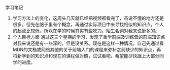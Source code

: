 学习笔记

1. 学习方法上的变化，这周头几天就已经把视频都看完了，虽说不懂的地方还是很多，但先在脑子里有个概念，再通过实际项目中来寻找相似的知识点。个人的起点比较低，所以在学的时候其实有些吃力。陌生名词对我来说挺多的。
2. 个人目标方面 通过这三个星期的学习，发现了重学前端及训练营的前端知识点对我来说还是有一些深的，但是没关系。现在是这样一种情况，自己先通过看MDN的文档或网络其他的关于前端入门的课程来弥补之前缺少的知识点，再将新学到的知识点和现在的课程做对照，试试看吧，希望能尽快跟上大部分同学的进度。